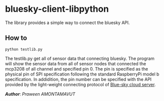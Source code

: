 bluesky-client-libpython
========================
The library provides a simple way to connect the bluesky API. 

How to
------
```shell
python testlib.py
```
The testlib.py get all of sensor data that connecting bluesky. The program will show the sensor data from all of sensor nodes that connected the mcp3208 of all channel and specified pin 0. The pin is specified as the physical pin of SPI specification following the standard RaspberryPi model b specification. In addidition, the pin number can be specified with the API provided by the light-weight connecting protocol of [Blue-sky cloud server](https://github.com/Bluesky-CPS/BlueSkyLoggerCloudBINResearchVer1.0).

***Author***: *Praween AMONTAMAVUT*